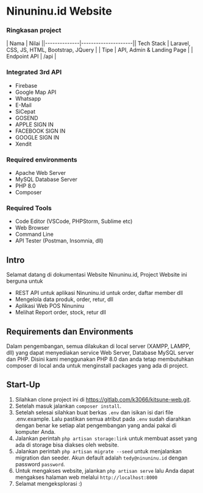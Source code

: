 # Ninuninu.id Website 
### Ringkasan project
| Nama         | Nilai               ||--------------|---------------------|| Tech Stack    | Laravel, CSS, JS, HTML, Bootstrap, JQuery |
| Tipe        | API, Admin & Landing Page        |
| Endpoint API         | /api        |

### Integrated 3rd API

- Firebase
- Google Map API
- Whatsapp
- E-Mail
- SiCepat
- GOSEND
- APPLE SIGN IN
- FACEBOOK SIGN IN
- GOOGLE SIGN IN
- Xendit 

### Required environments

- Apache Web Server
- MySQL Database Server
- PHP 8.0
- Composer

### Required Tools
- Code Editor (VSCode, PHPStorm, Sublime etc)
- Web Browser
- Command Line
- API Tester (Postman, Insomnia, dll)

## Intro

Selamat datang di dokumentasi Website Ninuninu.id, Project Website ini berguna untuk
- REST API untuk aplikasi Ninuninu.id untuk order, daftar member dll
- Mengelola data produk, order, retur, dll
- Aplikasi Web POS Ninuninu
- Melihat Report order, stock, retur dll

## Requirements dan Environments

Dalam pengembangan, semua dilakukan di local server (XAMPP, LAMPP, dll) yang dapat menyediakan service Web Server, Database MySQL server dan PHP.
Disini kami menggunakan PHP 8.0 dan anda tetap membutuhkan composer di local anda untuk menginstall packages yang ada di project.


## Start-Up

1. Silahkan clone project ini di https://gitlab.com/k3066/kitsune-web.git.
2. Setelah masuk jalankan `composer install`.
3. Setelah selesai silahkan buat berkas `.env`  dan isikan isi dari file .env.example. Lalu pastikan semua atribut pada `.env` sudah diarahkan dengan benar ke setiap alat pengembangan yang andai pakai di komputer Anda.
5. Jalankan perintah `php artisan storage:link` untuk membuat asset yang ada di storage bisa diakses oleh website.
6. Jalankan perintah `php artisan migrate --seed` untuk menjalankan migration dan seeder. Akun default adalah `tedy@ninuninu.id` dengan password `password`.
7. Untuk mengakses website, jalankan `php artisan serve` lalu Anda dapat mengakses halaman web melalui `http://localhost:8000`
8. Selamat mengeksplorasi :)
